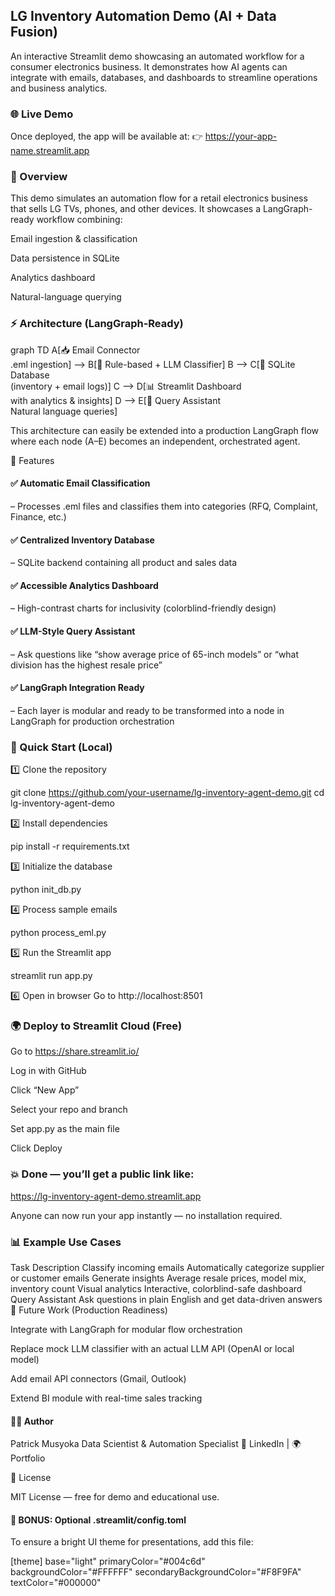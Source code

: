 ## LG Inventory Automation Demo (AI + Data Fusion)

An interactive Streamlit demo showcasing an automated workflow for a consumer electronics business.
It demonstrates how AI agents can integrate with emails, databases, and dashboards to streamline operations and business analytics.

### 🌐 Live Demo

Once deployed, the app will be available at:
👉 https://your-app-name.streamlit.app

### 🧠 Overview

This demo simulates an automation flow for a retail electronics business that sells LG TVs, phones, and other devices.
It showcases a LangGraph-ready workflow combining:

Email ingestion & classification

Data persistence in SQLite

Analytics dashboard

Natural-language querying

### ⚡ Architecture (LangGraph-Ready)
graph TD
    A[📥 Email Connector<br/>.eml ingestion] --> B[🧠 Rule-based + LLM Classifier]
    B --> C[💾 SQLite Database<br/>(inventory + email logs)]
    C --> D[📊 Streamlit Dashboard<br/>with analytics & insights]
    D --> E[💬 Query Assistant<br/>Natural language queries]


This architecture can easily be extended into a production LangGraph flow where each node (A–E) becomes an independent, orchestrated agent.

🧩 Features

#### ✅ Automatic Email Classification
– Processes .eml files and classifies them into categories (RFQ, Complaint, Finance, etc.)

#### ✅ Centralized Inventory Database
– SQLite backend containing all product and sales data

#### ✅ Accessible Analytics Dashboard
– High-contrast charts for inclusivity (colorblind-friendly design)

#### ✅ LLM-Style Query Assistant
– Ask questions like “show average price of 65-inch models” or “what division has the highest resale price”

#### ✅ LangGraph Integration Ready
– Each layer is modular and ready to be transformed into a node in LangGraph for production orchestration

### 🚀 Quick Start (Local)

1️⃣ Clone the repository

git clone https://github.com/your-username/lg-inventory-agent-demo.git
cd lg-inventory-agent-demo


2️⃣ Install dependencies

pip install -r requirements.txt


3️⃣ Initialize the database

python init_db.py


4️⃣ Process sample emails

python process_eml.py


5️⃣ Run the Streamlit app

streamlit run app.py


6️⃣ Open in browser
Go to http://localhost:8501

### 🌍 Deploy to Streamlit Cloud (Free)

Go to https://share.streamlit.io/

Log in with GitHub

Click “New App”

Select your repo and branch

Set app.py as the main file

Click Deploy

### 💥 Done — you’ll get a public link like:
https://lg-inventory-agent-demo.streamlit.app

Anyone can now run your app instantly — no installation required.

### 📊 Example Use Cases
Task	Description
Classify incoming emails	Automatically categorize supplier or customer emails
Generate insights	Average resale prices, model mix, inventory count
Visual analytics	Interactive, colorblind-safe dashboard
Query Assistant	Ask questions in plain English and get data-driven answers
🧱 Future Work (Production Readiness)

Integrate with LangGraph for modular flow orchestration

Replace mock LLM classifier with an actual LLM API (OpenAI or local model)

Add email API connectors (Gmail, Outlook)

Extend BI module with real-time sales tracking

#### 👨‍💻 Author

Patrick Musyoka
Data Scientist & Automation Specialist
🔗 LinkedIn
 | 🌍 Portfolio

📜 License

MIT License — free for demo and educational use.

#### 🧩 BONUS: Optional .streamlit/config.toml

To ensure a bright UI theme for presentations, add this file:

[theme]
base="light"
primaryColor="#004c6d"
backgroundColor="#FFFFFF"
secondaryBackgroundColor="#F8F9FA"
textColor="#000000"
